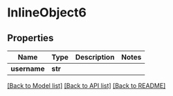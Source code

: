 # InlineObject6

## Properties
Name | Type | Description | Notes
------------ | ------------- | ------------- | -------------
**username** | **str** |  | 

[[Back to Model list]](../README.md#documentation-for-models) [[Back to API list]](../README.md#documentation-for-api-endpoints) [[Back to README]](../README.md)


